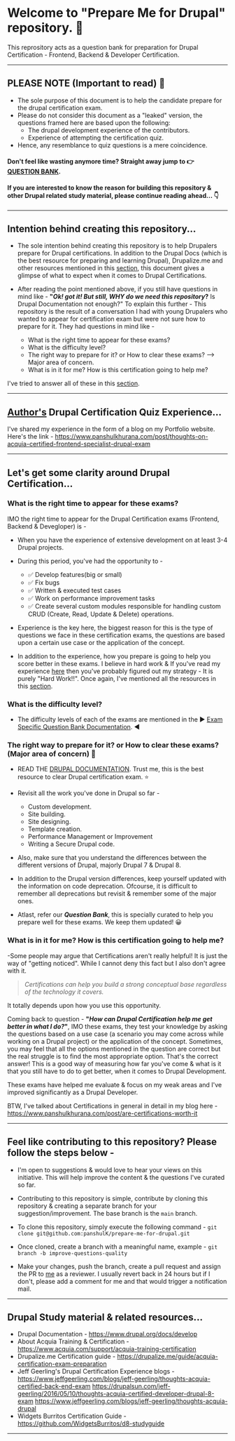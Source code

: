 # Welcome to "Prepare Me for Drupal" repository. :wave:

This reprository acts as a question bank for preparation for Drupal Certification - Frontend, Backend & Developer Certification.

---

## PLEASE NOTE (Important to read) :triangular_flag_on_post:
- The sole purpose of this document is to help the candidate prepare for the drupal certification exam.
- Please do not consider this document as a "leaked" version, the questions framed here are based upon the following:
   - The drupal development experience of the contributors.
   - Experience of attempting the certification quiz.
- Hence, any resemblance to quiz questions is a mere coincidence.

#### Don't feel like wasting anymore time? Straight away jump to :point_right: [QUESTION BANK](docs/QUESTIONS.md).
#### If you are interested to know the reason for building this repository & other Drupal related study material, please continue reading ahead... :point_down:

---

## Intention behind creating this repository...

- The sole intention behind creating this repository is to help Drupalers prepare for Drupal certifications. In addition to the Drupal Docs (which is the best resource for preparing and learning Drupal), Drupalize.me and other resources mentioned in this [section](#drupal-study-material--related-resources), this document gives a glimpse of what to expect when it comes to Drupal Certifications.

- After reading the point mentioned above, if you still have questions in mind like - __"*Ok! got it! But still, WHY do we need this repository*?__ Is Drupal Documentation not enough?"
To explain this further - This repository is the result of a conversation I had with young Drupalers who wanted to appear for certification exam but were not sure how to prepare for it. They had questions in mind like -

  - What is the right time to appear for these exams?
  - What is the difficulty level?
  - The right way to prepare for it? or How to clear these exams? --> Major area of concern.
  - What is in it for me? How is this certification going to help me?

I've tried to answer all of these in this [section](#lets-get-some-clarity-around-this-certification).

---

## [Author's](https://panshulkhurana.com) Drupal Certification Quiz Experience...

I've shared my experience in the form of a blog on my Portfolio website. Here's the link - https://www.panshulkhurana.com/post/thoughts-on-acquia-certified-frontend-specialist-drupal-exam

---

## Let's get some clarity around Drupal Certification...

### What is the right time to appear for these exams?

IMO the right time to appear for the Drupal Certification exams (Frontend, Backend & Devegloper) is -

- When you have the experience of extensive development on at least 3-4 Drupal projects.
- During this period, you've had the opportunity to -

  - :white_check_mark: Develop features(big or small)
  - :white_check_mark: Fix bugs
  - :white_check_mark: Written & executed test cases
  - :white_check_mark: Work on performance improvement tasks
  - :white_check_mark: Create several custom modules responsible for handling custom CRUD (Create, Read, Update & Delete) operations.

- Experience is the key here, the biggest reason for this is the type of questions we face in these certification exams, the questions are based upon a certain use case or the application of the concept.

- In addition to the experience, how you prepare is going to help you score better in these exams. I believe in hard work & If you've read my experience [here](#authors-drupal-certification-quiz-experience) then you've probably figured out my strategy - It is purely "Hard Work!!". Once again, I've mentioned all the resources in this [section](#authors-drupal-certification-quiz-experience).

### What is the difficulty level?

- The difficulty levels of each of the exams are mentioned in the :arrow_forward: [Exam Specific Question Bank Documentation](docs/QUESTIONS.md). :arrow_backward:

### The right way to prepare for it? or How to clear these exams? (Major area of concern) :bell:

- READ THE [DRUPAL DOCUMENTATION](https://www.drupal.org/docs/develop). Trust me, this is the best resource to clear Drupal certification exam. :star:

- Revisit all the work you've done in Drupal so far -
   - Custom development.
   - Site building.
   - Site designing.
   - Template creation.
   - Performance Management or Improvement
   - Writing a Secure Drupal code.

 - Also, make sure that you understand the differences between the different versions of Drupal, majorly Drupal 7 & Drupal 8.

 - In addition to the Drupal version differences, keep yourself updated with the information on code deprecation. Ofcourse, it is difficult to remember all deprecations but revisit & remember some of the major ones.

- Atlast, refer our __*Question Bank*__, this is specially curated to help you prepare well for these exams. We keep them updated! :grinning:

### What is in it for me? How is this certification going to help me?

-Some people may argue that Certifications aren't really helpful! It is just the way of "getting noticed".
While I cannot deny this fact but I also don't agree with it.

> *Certifications can help you build a strong conceptual base regardless of the technology it covers.*

It totally depends upon how you use this opportunity.

Coming back to question - __"*How can Drupal Certification help me get better in what I do?*"__, IMO these exams, they test your knowledge by asking the questions based on a use case (a scenario you may come across while working on a Drupal project) or the application of the concept. Sometimes, you may feel that all the options mentioned in the question are correct but the real struggle is to find the most appropriate option. That's the correct answer! This is a good way of measuring how far you've come & what is it that you still have to do to get better, when it comes to Drupal Development.

These exams have helped me evaluate & focus on my weak areas and I've improved significantly as a Drupal Developer.

BTW, I've talked about Certifications in general in detail in my blog here - https://www.panshulkhurana.com/post/are-certifications-worth-it

---

## Feel like contributing to this repository? Please follow the steps below -

- I'm open to suggestions & would love to hear your views on this initiative. This will help improve the content & the questions I've curated so far.

- Contributing to this repository is simple, contribute by cloning this repository & creating a separate branch for your suggestion/improvement. The base branch is the `main` branch.

- To clone this repository, simply execute the following command - `git clone git@github.com:panshulK/prepare-me-for-drupal.git`

- Once cloned, create a branch with a meaningful name, example - `git branch -b improve-questions-quality`

- Make your changes, push the branch, create a pull request and assign the PR to [me](https://github.com/panshulK/) as a reviewer. I usually revert back in 24 hours but if I don't, please add a comment for me and that would trigger a notification mail.

---

## Drupal Study material & related resources...

- Drupal Documentation - https://www.drupal.org/docs/develop
- About Acquia Training & Certification - https://www.acquia.com/support/acquia-training-certification
- Drupalize.me Certification guide - https://drupalize.me/guide/acquia-certification-exam-preparation
- Jeff Geerling's Drupal Certification Experience blogs - https://www.jeffgeerling.com/blogs/jeff-geerling/thoughts-acquia-certified-back-end-exam
https://drupalsun.com/jeff-geerling/2016/05/10/thoughts-acquia-certified-developer-drupal-8-exam
https://www.jeffgeerling.com/blogs/jeff-geerling/thoughts-acquia-drupal
- Widgets Burritos Certification Guide - https://github.com/WidgetsBurritos/d8-studyguide
---
